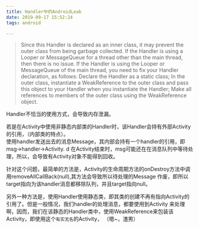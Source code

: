 ```yaml
---
title: Handler中的AndroidLeak
date: 2019-09-17 15:52:24
tags: android

---
```



>Since this Handler is declared as an inner class, it may prevent the outer class from being garbage collected. If the Handler is using a Looper or MessageQueue for a thread other than the main thread, then there is no issue. If the Handler is using the Looper or MessageQueue of the main thread, you need to fix your Handler declaration, as follows: Declare the Handler as a static class; In the outer class, instantiate a WeakReference to the outer class and pass this object to your Handler when you instantiate the Handler; Make all references to members of the outer class using the WeakReference object.

Handler不恰当的使用方式，会导致内存泄漏。  

若是在Activity中使用非静态内部类的Handler时，该Handler会持有外部Activity的引用，（内部类的特点）。  
使用handler发送出去的消息Message，其内部会持有一个handler的引用，即msg->handler->Activity.  d
在Activity结束时，msg可能还在在消息队列中等待处理，所以，会导致有Activity对象不能得到回收。

针对这个问题，最简单的方法是，Activity的生命周期方法的onDestroy方法中调用removeAllCallBack(null),其方法会导致所以待处理的Message
作废，即所以target指向为该handler消息都移除队列，并且target指向null。

另外一种方法是，使用Handler使用静态类，即其类的创建不再有指向Activity的引用了。但是一般情况，我们handler的处理消息，都要使用到Activity
来处理啊，因而，我们在该静态的Handler类中，使用WeakReference来包装该Activity，即使用这个`有实无名`的Activity， （嗯~，渣男）